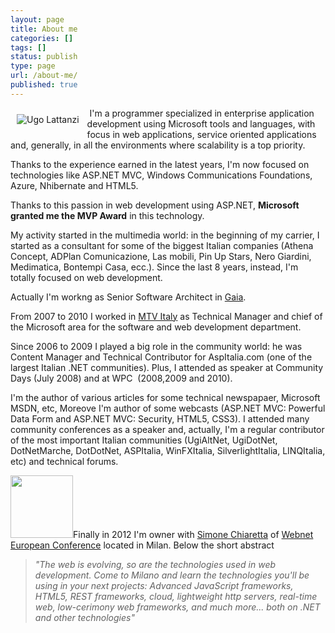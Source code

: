 ```yaml
---
layout: page
title: About me
categories: []
tags: []
status: publish
type: page
url: /about-me/
published: true
---
```

<img style="padding: 10px;" alt="Ugo Lattanzi" src="http://override.tostring.it/wp-content/uploads/2012/04/io.jpg" align="left" /> I'm a programmer specialized in enterprise application development using Microsoft tools and languages, with focus in web applications, service oriented applications and, generally, in all the environments where scalability is a top priority.

Thanks to the experience earned in the latest years, I'm now focused on technologies like ASP.NET MVC, Windows Communications Foundations, Azure, Nhibernate and HTML5.

Thanks to this passion in web development using ASP.NET, <strong>Microsoft granted me the MVP Award</strong> in this technology.

My activity started in the multimedia world: in the beginning of my carrier, I started as a consultant for some of the biggest Italian companies (Athena Concept, ADPlan Comunicazione, Las mobili, Pin Up Stars, Nero Giardini, Medimatica, Bontempi Casa, ecc.). Since the last 8 years, instead, I'm totally focused on web development.

Actually I'm workng as Senior Software Architect in <a title="Gaia S.r.l." href="http://gaia.is.it" target="_blank">Gaia</a>.

From 2007 to 2010 I worked in <a title="Mtv Italy" href="http://mtv.it" target="_blank">MTV Italy</a> as Technical Manager and chief of the Microsoft area for the software and web development department.

Since 2006 to 2009 I played a big role in the community world: he was Content Manager and Technical Contributor for AspItalia.com (one of the largest Italian .NET communities). Plus, I attended as speaker at Community Days (July 2008) and at WPC  (2008,2009 and 2010).

I'm the author of various articles for some technical newspapaer, Microsoft MSDN, etc, Moreove I'm author of some webcasts (ASP.NET MVC: Powerful Data Form and ASP.NET MVC: Security, HTML5, CSS3). I attended many community conferences as a speaker and, actually, I'm a regular contributor of the most important Italian communities (UgiAltNet, UgiDotNet, DotNetMarche, DotDotNet, ASPItalia, WinFXItalia, SilverlightItalia, LINQItalia, etc) and technical forums.

<a href="http://override.tostring.it/wp-content/uploads/2012/04/555703_365321036842591_365320503509311_979858_46483167_n.jpg"><img class=" wp-image-111 alignleft" title="555703_365321036842591_365320503509311_979858_46483167_n" alt="" src="http://override.tostring.it/wp-content/uploads/2012/04/555703_365321036842591_365320503509311_979858_46483167_n-150x150.jpg" width="100" height="100" /></a>Finally in 2012 I'm owner with <a title="Simone Chiaretta's Blog" href="http://codeclimber.net.nz/" target="_blank">Simone Chiaretta</a> of <a title="Webnet European Conference" href="webnetconf.eu" target="_blank">Webnet European Conference</a> located in Milan. Below the short abstract
<blockquote><em>"The web is evolving, so are the technologies used in web development.</em>
<em> Come to Milano and learn the technologies you'll be using in your next projects: Advanced JavaScript frameworks, HTML5, REST frameworks, cloud, lightweight http servers, real-time web, low-cerimony web frameworks, and much more...</em>
<em> both on .NET and other technologies"</em></blockquote>
